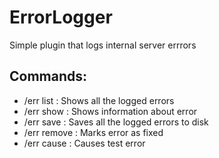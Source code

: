 # ErrorLogger
 Simple plugin that logs internal server errrors

## Commands:
- /err list : Shows all the logged errors
- /err show : Shows information about error
- /err save : Saves all the logged errors to disk
- /err remove : Marks error as fixed
- /err cause : Causes test error
